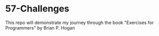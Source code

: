 # 57-Challenges
This repo will demonstrate my journey through the book "Exercises for Programmers" by Brian P. Hogan
